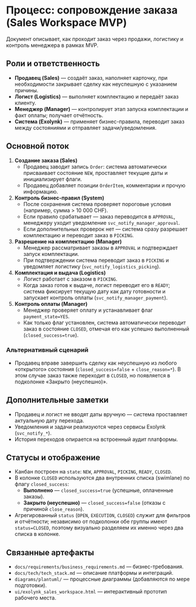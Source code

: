 ﻿# Процесс: сопровождение заказа (Sales Workspace MVP)

Документ описывает, как проходит заказ через продажи, логистику и контроль менеджера в рамках MVP.

## Роли и ответственность
- **Продавец (Sales)** — создаёт заказ, наполняет карточку, при необходимости закрывает сделку как неуспешную с указанием причины.
- **Логист (Logistics)** — выполняет комплектацию и передаёт заказ клиенту.
- **Менеджер (Manager)** — контролирует этап запуска комплектации и факт оплаты; получает отчётность.
- **Система (Exolynk)** — применяет бизнес-правила, переводит заказ между состояниями и отправляет задачи/уведомления.

## Основной поток
1. **Создание заказа (Sales)**
   - Продавец заводит запись `Order`: система автоматически присваивает состояние `NEW`, проставляет текущие даты и инициализирует флаги.
   - Продавец добавляет позиции `OrderItem`, комментарии и прочую информацию.
2. **Контроль бизнес-правил (System)**
   - После сохранения система проверяет пороговые условия (например, сумма > 10 000 CHF).
   - Если правило срабатывает — заказ переводится в `APPROVAL`, менеджеру уходит уведомление `svc_notify_manager_approval`.
   - Если дополнительных проверок нет — система сразу разрешает комплектацию и переводит заказ в `PICKING`.
3. **Разрешение на комплектацию (Manager)**
   - Менеджер рассматривает заказы в `APPROVAL` и подтверждает запуск комплектации.
   - При подтверждении система переводит заказ в `PICKING` и уведомляет логистику (`svc_notify_logistics_picking`).
4. **Комплектация и выдача (Logistics)**
   - Логист работает с заказом в `PICKING`.
   - Когда заказ готов к выдаче, логист переводит его в `READY`; система фиксирует текущую дату как дату готовности и запускает контроль оплаты (`svc_notify_manager_payment`).
5. **Контроль оплаты (Manager)**
   - Менеджер проверяет оплату и устанавливает флаг `payment_state=YES`.
   - Как только флаг установлен, система автоматически переводит заказ в состояние `CLOSED`, отмечая его как успешно выполненный (`closed_success=true`).

### Альтернативный сценарий
- Продавец вправе завершить сделку как неуспешную из любого «открытого» состояния (`closed_success=false` + `close_reason=*`). В этом случае заказ также переходит в `CLOSED`, но появляется в подколонке «Закрыто (неуспешно)».

## Дополнительные заметки
- Продавец и логист не вводят даты вручную — система проставляет актуальную дату перехода.
- Уведомления и задачи реализуются через сервисы Exolynk (`svc_notify_*`).
- История переходов опирается на встроенный аудит платформы.

## Статусы и отображение
- Канбан построен на `state`: `NEW`, `APPROVAL`, `PICKING`, `READY`, `CLOSED`.
- В колонке `CLOSED` используются два внутренних списка (swimlane) по флагу `closed_success`:
  - **Выполнено** — `closed_success=true` (успешные, оплаченные заказы).
  - **Закрыто (неуспешно)** — `closed_success=false` (отказы с причиной `close_reason`).
- Агрегированный `status` (`OPEN`, `EXECUTION`, `CLOSED`) служит для фильтров и отчётности; независимо от подколонки обе группы имеют `status=CLOSED`, поэтому визуально разделяем их именно через два списка в колонке.

## Связанные артефакты
- `docs/requirements/business_requirements.md` — бизнес-требования.
- `docs/tech/tech_stack.md` — описание платформы и интеграций.
- `diagrams/plantuml/` — процессные диаграммы (добавляются по мере подготовки).
- `ui/exolynk_sales_workspace.html` — интерактивный прототип рабочего места.
